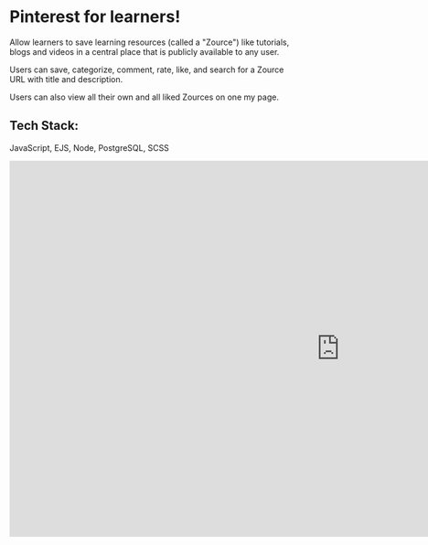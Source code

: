 # Pinterest for learners!

Allow learners to save learning resources (called a "Zource") like tutorials, blogs and videos in a central place that is publicly available to any user.

Users can save, categorize, comment, rate, like, and search for a Zource URL with title and description.

Users can also view all their own and all liked Zources on one my page.

## Tech Stack:
  JavaScript, EJS, Node, PostgreSQL, SCSS
<div class="iframe-container">
<iframe width="1154" height="658" src="https://www.youtube.com/embed/-ElPKjupQv8" &autoplay=1 title="YouTube video player" frameborder="0" allow="accelerometer; autoplay; clipboard-write; encrypted-media; gyroscope; picture-in-picture" allowfullscreen></iframe>
</div>
